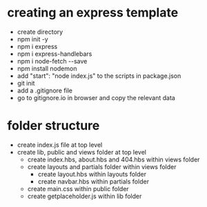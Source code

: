 # creating an express template

- create directory
- npm init -y
- npm i express
- npm i express-handlebars
- npm i node-fetch --save
- npm install nodemon
- add "start": "node index.js" to the scripts in package.json
- git init
- add a .gitignore file
- go to gitignore.io in browser and copy the relevant data

# folder structure

- create index.js file at top level
- create lib, public and views folder at top level
  - create index.hbs, about.hbs and 404.hbs within views folder
  - create layouts and partials folder within views folder
    - create layout.hbs within layouts folder
    - create navbar.hbs within partials folder
  - create main.css within public folder
  - create getplaceholder.js within lib folder
  
